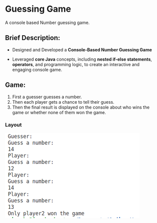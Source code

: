 
# Guessing Game



A console based Number guessing game.

## Brief Description: 

- Designed and Developed a **Console-Based Number Guessing Game**

- Leveraged **core Java** concepts, including **nested if-else statements**, **operators**, and programming logic, to create an interactive and engaging console game.

## Game:

1. First a guesser guesses a number.
2. Then each player gets a chance to tell their guess.
3. Then the final result is displayed on the console about who wins the game or whether none of them won the game.

### Layout

![Game layout](LayoutImage.png)
